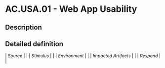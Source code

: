 # AC.USA.01 - Web App Usability

## Description

## Detailed definition

| *Source* | |
| *Stimulus* | |
| *Environment* | |
| *Impacted Artifacts* | |
| *Respond* | |